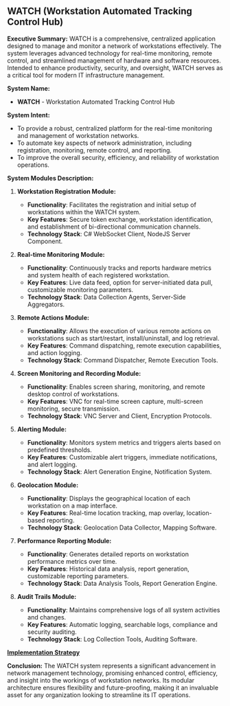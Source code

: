 ## WATCH (Workstation Automated Tracking Control Hub)

**Executive Summary:**
WATCH is a comprehensive, centralized application designed to manage and monitor a network of workstations effectively. The system leverages advanced technology for real-time monitoring, remote control, and streamlined management of hardware and software resources. Intended to enhance productivity, security, and oversight, WATCH serves as a critical tool for modern IT infrastructure management.

**System Name:**
- **WATCH** - Workstation Automated Tracking Control Hub

**System Intent:**
- To provide a robust, centralized platform for the real-time monitoring and management of workstation networks.
- To automate key aspects of network administration, including registration, monitoring, remote control, and reporting.
- To improve the overall security, efficiency, and reliability of workstation operations.

**System Modules Description:**

1. **Workstation Registration Module:**
   - **Functionality**: Facilitates the registration and initial setup of workstations within the WATCH system.
   - **Key Features**: Secure token exchange, workstation identification, and establishment of bi-directional communication channels.
   - **Technology Stack**: C# WebSocket Client, NodeJS Server Component.

2. **Real-time Monitoring Module:**
   - **Functionality**: Continuously tracks and reports hardware metrics and system health of each registered workstation.
   - **Key Features**: Live data feed, option for server-initiated data pull, customizable monitoring parameters.
   - **Technology Stack**: Data Collection Agents, Server-Side Aggregators.

3. **Remote Actions Module:**
   - **Functionality**: Allows the execution of various remote actions on workstations such as start/restart, install/uninstall, and log retrieval.
   - **Key Features**: Command dispatching, remote execution capabilities, and action logging.
   - **Technology Stack**: Command Dispatcher, Remote Execution Tools.

4. **Screen Monitoring and Recording Module:**
   - **Functionality**: Enables screen sharing, monitoring, and remote desktop control of workstations.
   - **Key Features**: VNC for real-time screen capture, multi-screen monitoring, secure transmission.
   - **Technology Stack**: VNC Server and Client, Encryption Protocols.

5. **Alerting Module:**
   - **Functionality**: Monitors system metrics and triggers alerts based on predefined thresholds.
   - **Key Features**: Customizable alert triggers, immediate notifications, and alert logging.
   - **Technology Stack**: Alert Generation Engine, Notification System.

6. **Geolocation Module:**
   - **Functionality**: Displays the geographical location of each workstation on a map interface.
   - **Key Features**: Real-time location tracking, map overlay, location-based reporting.
   - **Technology Stack**: Geolocation Data Collector, Mapping Software.

7. **Performance Reporting Module:**
   - **Functionality**: Generates detailed reports on workstation performance metrics over time.
   - **Key Features**: Historical data analysis, report generation, customizable reporting parameters.
   - **Technology Stack**: Data Analysis Tools, Report Generation Engine.

8. **Audit Trails Module:**
   - **Functionality**: Maintains comprehensive logs of all system activities and changes.
   - **Key Features**: Automatic logging, searchable logs, compliance and security auditing.
   - **Technology Stack**: Log Collection Tools, Auditing Software.

**[Implementation Strategy](Strategy.md)**

**Conclusion:**
The WATCH system represents a significant advancement in network management technology, promising enhanced control, efficiency, and insight into the workings of workstation networks. Its modular architecture ensures flexibility and future-proofing, making it an invaluable asset for any organization looking to streamline its IT operations.

